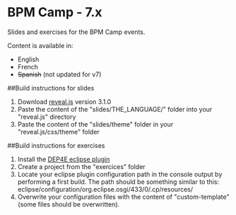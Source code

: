 BPM Camp - 7.x
====================

Slides and exercises for the BPM Camp events.

Content is available in:
- English
- French
- ~~Spanish~~ (not updated for v7)

##Build instructions for slides
1. Download [reveal.js](https://github.com/hakimel/reveal.js/) version 3.1.0
2. Paste the content of the "slides/THE_LANGUAGE/" folder into your "reveal.js" directory
3. Paste the content of the "slides/theme" folder in your "reveal.js/css/theme" folder

##Build instructions for exercises
1. Install the [DEP4E eclipse plugin](http://dep4e.sourceforge.net/)
2. Create a project from the "exercices" folder
3. Locate your eclipse plugin configuration path in the console output by performing a first build. The path should be something similar to this: eclipse/configuration/org.eclipse.osgi/433/0/.cp/resources/
4. Overwrite your configuration files with the content of "custom-template" (some files should be overwritten).

